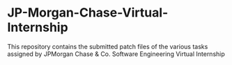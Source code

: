 # JP-Morgan-Chase-Virtual-Internship
This repository contains the submitted patch files of the various tasks assigned by JPMorgan Chase &amp; Co. Software Engineering Virtual Internship 
